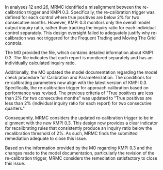 

In analyses 12 and 26, MRMC identified a misalignment between the re-calibration trigger and KMPI 0.3. Specifically, the re-calibration trigger was defined for each control where true positives are below 2% for two consecutive months. However, KMPI 0.3 monitors only the overall model output inquiry ratio, rather than tracking the inquiry ratio for each individual control separately. This design oversight failed to adequately justify why re-calibration was not triggered for the Frequent Trading and Moving The Grid controls.

The MO provided the  file, which contains detailed information about KMPI 0.3. The file indicates that each report is monitored separately and has an individually calculated inquiry ratio.

Additionally, the MO updated the model documentation regarding the model check procedure for Calibration and Parameterization. The conditions for re-calibrating parameters now align with the latest version of KMPI 0.3. Specifically, the re-calibration trigger for approach calibration based on performance was revised. The previous criteria of "True positives are less than 2% for two consecutive months" was updated to "True positives are less than 2% (individual inquiry ratio for each report) for two consecutive quarters."

Consequently, MRMC considers the updated re-calibration trigger to be in alignment with the new KMPI 0.3. This design now provides a clear indicator for recalibrating rules that consistently produce an inquiry ratio below the recalibration threshold of 2%. As such, MRMC finds the submitted remediation adequate to close this issue.



Based on the information provided by the MO regarding KMPI 0.3 and the changes made to the model documentation, particularly the revision of the re-calibration trigger, MRMC considers the remediation satisfactory to close this issue.
